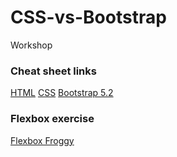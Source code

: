 # CSS-vs-Bootstrap
Workshop

### Cheat sheet links
[HTML](https://web.stanford.edu/group/csp/cs21/htmlcheatsheet.pdf)
[CSS](https://web.stanford.edu/group/csp/cs21/csscheatsheet.pdf)
[Bootstrap 5.2](https://getbootstrap.com/docs/5.2/examples/cheatsheet/)

### Flexbox exercise
[Flexbox Froggy](https://flexboxfroggy.com/)
